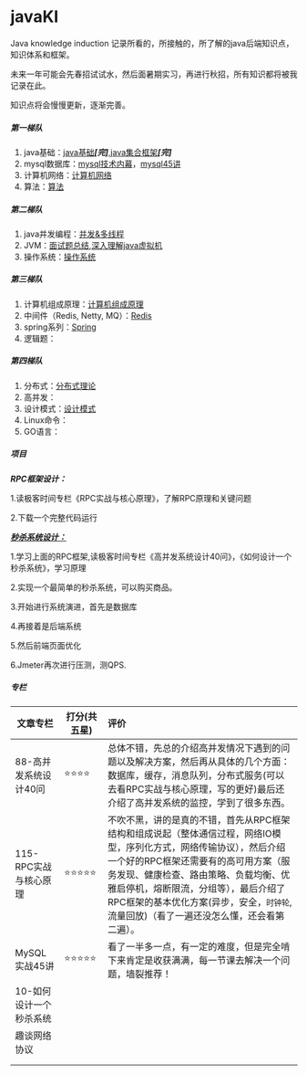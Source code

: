 # javaKI

Java knowledge induction 记录所看的，所接触的，所了解的java后端知识点，知识体系和框架。

未来一年可能会先春招试试水，然后面暑期实习，再进行秋招，所有知识都将被我记录在此。

知识点将会慢慢更新，逐渐完善。

##### 第一梯队

1. java基础：[java基础](./java基础/java基础.md)***[完]***,[java集合框架](./java基础/java集合框架.md)***[完]***
2. mysql数据库：[mysql技术内幕](./深入理解MYSQL/mysql技术内幕)，[mysql45讲](./深入理解MYSQL/mysql45讲)
3. 计算机网络：[计算机网络](./计算机网络/网络是怎样连接的)
4. 算法：[算法](./算法)

##### 第二梯队

1. java并发编程：[并发&多线程](./并发&多线程)
2. JVM：[面试题总结](./深入理解JVM/JVM题目.md),[深入理解java虚拟机](./深入理解JVM/深入理解java虚拟机-周志明)
3. 操作系统：[操作系统](./操作系统)

##### 第三梯队

1. 计算机组成原理：[计算机组成原理](./计算机组成原理)
2. 中间件（Redis, Netty, MQ）：[Redis](./Redis.md)
3. spring系列：[Spring](./Spring系列)
4. 逻辑题：

##### 第四梯队

1. 分布式：[分布式理论](./分布式系统理论.md)
2. 高并发：
3. 设计模式：[设计模式](./设计模式)
4. Linux命令：
5. GO语言：

##### 项目

***RPC框架设计：***

1.读极客时间专栏《RPC实战与核心原理》，了解RPC原理和关键问题

2.下载一个完整代码运行



[***秒杀系统设计：***](https://juejin.cn/post/6844903573747171336)

1.学习上面的RPC框架,读极客时间专栏《高并发系统设计40问》，《如何设计一个秒杀系统》，学习原理

2.实现一个最简单的秒杀系统，可以购买商品。

3.开始进行系统演进，首先是数据库

4.再接着是后端系统

5.然后前端页面优化

6.Jmeter再次进行压测，测QPS.



##### 专栏

| 文章专栏                | 打分(共五星)                   | 评价                                                         |
| ----------------------- | ------------------------------ | :----------------------------------------------------------- |
| 88-高并发系统设计40问   | :star::star::star::star:       | 总体不错，先总的介绍高并发情况下遇到的问题以及解决方案，然后再从具体的几个方面：数据库，缓存，消息队列，分布式服务(可以去看RPC实战与核心原理，写的更好)最后还介绍了高并发系统的监控，学到了很多东西。 |
| 115-RPC实战与核心原理   | :star::star::star::star::star: | 不吹不黑，讲的是真的不错，首先从RPC框架结构和组成说起（整体通信过程，网络IO模型，序列化方式，网络传输协议），然后介绍一个好的RPC框架还需要有的高可用方案（服务发现、健康检查、路由策略、负载均衡、优雅启停机，熔断限流，分组等），最后介绍了RPC框架的基本优化方案(异步，安全，`时钟轮`,流量回放)（看了一遍还没怎么懂，还会看第二遍）。 |
| MySQL实战45讲           | :star::star::star::star::star: | 看了一半多一点，有一定的难度，但是完全啃下来肯定是收获满满，每一节课去解决一个问题，墙裂推荐！ |
| 10-如何设计一个秒杀系统 |                                |                                                              |
| 趣谈网络协议            |                                |                                                              |
|                         |                                |                                                              |
|                         |                                |                                                              |
